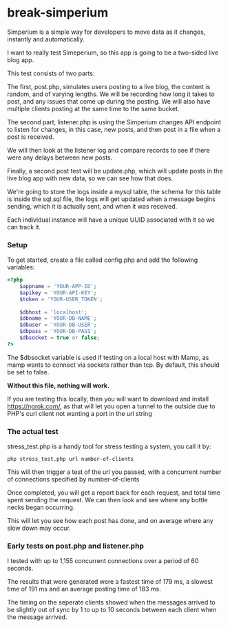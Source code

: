 break-simperium
==============

Simperium is a simple way for developers to move data as it changes, instantly and automatically. 

I want to really test Simeperium, so this app is going to be a two-sided live blog app.

This test consists of two parts:

The first, post.php, simulates users posting to a live blog, the content is random, and of varying lengths. We will be recording how long it takes to post, and any issues that come up during the posting. We will also have multiple clients posting at the same time to the same bucket.

The second part, listener.php is using the Simperium changes API endpoint to listen for changes, in this case, new posts, and then post in a file when a post is received.

We will then look at the listener log and compare records to see if there were any delays between new posts.

Finally, a second post test will be update.php, which will update posts in the live blog app with new data, so we can see how that does.

We're going to store the logs inside a mysql table, the schema for this table is inside the sql.sql file, the logs will get updated when a message begins sending, which it is actually sent, and when it was received.

Each individual instance will have a unique UUID associated with it so we can track it.

### Setup

To get started, create a file called config.php and add the following variables:

```php
<?php
	$appname = 'YOUR-APP-ID';
	$apikey = 'YOUR-API-KEY';
	$token = 'YOUR-USER_TOKEN';
	
	$dbhost = 'localhost';
	$dbname = 'YOUR-DB-NAME';
	$dbuser = 'YOUR-DB-USER';
	$dbpass = 'YOUR-DB-PASS';
	$dbsocket = true or false;
?>
```

The $dbsocket variable is used if testing on a local host with Mamp, as mamp wants to connect via sockets rather than tcp. By default, this should be set to false.

**Without this file, nothing will work.**

If you are testing this locally, then you will want to download and install https://ngrok.com/, as that will let you open a tunnel to the outside due to PHP's curl client not wanting a port in the url string 

### The actual test

stress_test.php is a handy tool for stress testing a system, you call it by:

	php stress_test.php url number-of-clients
	
This will then trigger a test of the url you passed, with a concurrent number of connections specified by number-of-clients

Once completed, you will get a report back for each request, and total time spent sending the request. We can then look and see where any bottle necks began occurring.

This will let you see how each post has done, and on average where any slow down may occur.

### Early tests on post.php and listener.php

I tested with up to 1,155 concurrent connections over a period of 60 seconds.

The results that were generated were a fastest time of 179 ms, a slowest time of 191 ms and an average posting time of 183 ms.

The timing on the seperate clients showed when the messages arrived to be slightly out of sync by 1 to up to 10 seconds between each client when the message arrived.
